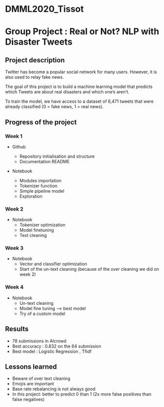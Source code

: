 # DMML2020_Tissot
# Group Project : Real or Not? NLP with Disaster Tweets

## Project description
Twitter has become a popular social network for many users. However, it is also used to relay fake news.

The goal of this project is to build a machine learning model that predicts which Tweets are about real disasters and which one’s aren’t.

To train the model, we have access to a dataset of 6,471 tweets that were already classified (0 = fake news, 1 = real news).

## Progress of the project

### Week 1
- Github
  - Repository initialisation and structure
  - Documentation README

- Notebook
  - Modules importation
  - Tokenizer function
  - Simple pipeline model
  - Exploration 

### Week 2
- Notebook
  - Tokenizer optimization
  - Model finetuning
  - Text cleaning

### Week 3
- Notebook
  - Vector and classifier optimization
  - Start of the un-text cleaning (because of the over cleaning we did on week 2) 

### Week 4
- Notebook
  - Un-text cleaning
  - Model fine tuning --> best model
  - Try of a custom model

## Results 
- 78 submissions in AIcrowd 
- Best accuracy : 0.832 on the 64 submission 
- Best model : Logistic Regression , Tfidf

## Lessons learned
- Beware of over text cleaning
- Emojis are important 
- Base rate rebalancing is not always good 
- In this project: better to predict 0 than 1 (2x more false positives than false negatives) 
